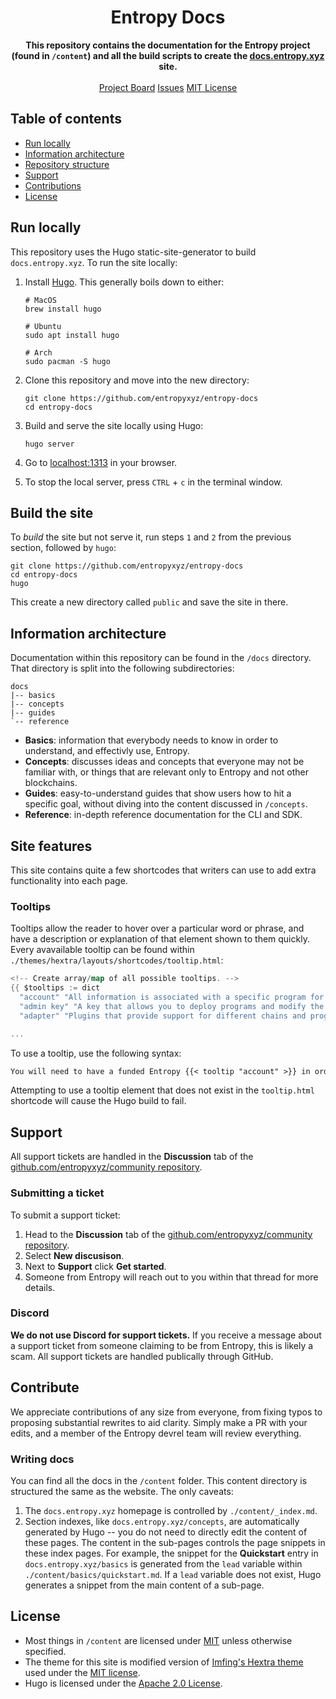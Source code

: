 <h1 align="center">Entropy Docs</h1>
<p align="center">
    <strong>This repository contains the documentation for the Entropy project (found in <code>/content</code>) and all the build scripts to create the <a href="https://docs.entropy.xyz">docs.entropy.xyz</a> site.</strong>
    <br><br>
    <a href="https://github.com/orgs/entropyxyz/projects/32">Project Board</a>
    <a href="https://github.com/entropyxyz/entropy-docs/issues">Issues</a>
    <a href="https://github.com/entropyxyz/entropy-docs/blob/main/LICENSE">MIT License</a>
</p>

## Table of contents

- [Run locally](#run-locally)
- [Information architecture](#information-architecture)
- [Repository structure](#repository-structure)
- [Support](#support)
- [Contributions](#contribute)
- [License](#license)

## Run locally

This repository uses the Hugo static-site-generator to build `docs.entropy.xyz`. To run the site locally:

1. Install [Hugo](https://gohugo.io/installation/). This generally boils down to either:

   ```shell
   # MacOS
   brew install hugo

   # Ubuntu
   sudo apt install hugo

   # Arch
   sudo pacman -S hugo
   ```

1. Clone this repository and move into the new directory:

   ```shell
   git clone https://github.com/entropyxyz/entropy-docs
   cd entropy-docs
   ```

1. Build and serve the site locally using Hugo:

   ```shell
   hugo server
   ```

1. Go to [localhost:1313](http://localhost:1313) in your browser.
1. To stop the local server, press `CTRL` + `c` in the terminal window.

## Build the site

To _build_ the site but not serve it, run steps `1` and `2` from the previous section, followed by `hugo`:

```shell
git clone https://github.com/entropyxyz/entropy-docs
cd entropy-docs
hugo
```

This create a new directory called `public` and save the site in there.

## Information architecture

Documentation within this repository can be found in the `/docs` directory. That directory is split into the following subdirectories:

```plaintext
docs
|-- basics
|-- concepts
|-- guides
`-- reference
```

- **Basics**: information that everybody needs to know in order to understand, and effectivly use, Entropy.
- **Concepts**: discusses ideas and concepts that everyone may not be familiar with, or things that are relevant only to Entropy and not other blockchains.
- **Guides**: easy-to-understand guides that show users how to hit a specific goal, without diving into the content discussed in `/concepts`.
- **Reference**: in-depth reference documentation for the CLI and SDK.

## Site features

This site contains quite a few shortcodes that writers can use to add extra functionality into each page.

### Tooltips

Tooltips allow the reader to hover over a particular word or phrase, and have a description or explanation of that element shown to them quickly. Every avavailable tooltip can be found within `./themes/hextra/layouts/shortcodes/tooltip.html`:

```go
<!-- Create array/map of all possible tooltips. -->
{{ $tooltips := dict
  "account" "All information is associated with a specific program for a particular user or entity."
  "admin key" "A key that allows you to deploy programs and modify the settings of those programs. Admin keys cannot request signatures. This key must be funded to perform some actions."
  "adapter" "Plugins that provide support for different chains and program configurations. For example, an adapter can define a specific hashing function to use when signing. Different chains have different signing algorithms; this allows us to support them all."

...
```

To use a tooltip, use the following syntax:

```markdown
You will need to have a funded Entropy {{< tooltip "account" >}} in order to progress with this tutorial.
```

Attempting to use a tooltip element that does not exist in the `tooltip.html` shortcode will cause the Hugo build to fail.

## Support

All support tickets are handled in the **Discussion** tab of the [github.com/entropyxyz/community repository](https://github.com/entropyxyz/community).

### Submitting a ticket

To submit a support ticket:

1. Head to the **Discussion** tab of the [github.com/entropyxyz/community repository](https://github.com/entropyxyz/community).
1. Select **New discusison**.
1. Next to **Support** click **Get started**.
1. Someone from Entropy will reach out to you within that thread for more details.

### Discord

**We do not use Discord for support tickets.** If you receive a message about a support ticket from someone claiming to be from Entropy, this is likely a scam. All support tickets are handled publically through GitHub.

## Contribute

We appreciate contributions of any size from everyone, from fixing typos to proposing substantial rewrites to aid clarity. Simply make a PR with your edits, and a member of the Entropy devrel team will review everything.

### Writing docs

You can find all the docs in the `/content` folder. This content directory is structured the same as the website. The only caveats:

1. The `docs.entropy.xyz` homepage is controlled by `./content/_index.md`.
1. Section indexes, like `docs.entropy.xyz/concepts`, are automatically generated by Hugo -- you do not need to directly edit the content of these pages. The content in the sub-pages controls the page snippets in these index pages. For example, the snippet for the **Quickstart** entry in `docs.entropy.xyz/basics` is generated from the `lead` variable within `./content/basics/quickstart.md`. If a `lead` variable does not exist, Hugo generates a snippet from the main content of a sub-page.

## License

- Most things in `/content` are licensed under [MIT](./LICENSE) unless otherwise specified.
- The theme for this site is modified version of [Imfing's Hextra theme](https://github.com/imfing/hextra) used under the [MIT license](https://github.com/imfing/hextra/blob/e3b582676e5db64078053db99e3636e5b6311874/LICENSE).
- Hugo is licensed under the [Apache 2.0 License](https://github.com/gohugoio/hugo/blob/439f07eac4706eb11fcaea259f04b3a4e4493fa1/LICENSE).
